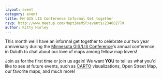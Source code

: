 ```yaml
---
layout: event
category: event
title: MN GIS LIS Conference Informal Get together
rsvp: http://www.meetup.com/MaptimeMSP/events/234082770
author: Kitty Hurley
---
```


This month we'll have an informal get together to celebrate our two year anniversary during the [Minnesota GIS/LIS Conference](http://mngislis.org/2016)'s annual conference in Duluth to chat about our love of maps among fellow map lovers!

Join us for the first time or join us again! We want **YOU** to tell us what you'd like to see at future events, such as [CARTO](http://carto.com) visualizations, Open Street Map, our favorite maps, and much more!
